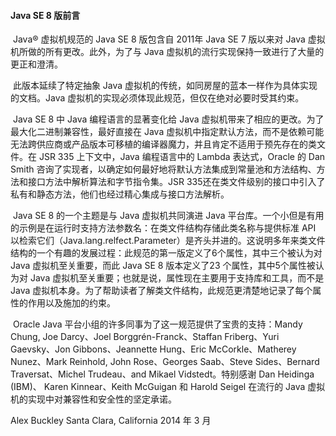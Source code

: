 #### Java SE 8 版前言

​         Java® 虚拟机规范的 Java SE 8 版包含自 2011年 Java SE 7 版以来对 Java 虚拟机所做的所有更改。此外，为了与 Java 虚拟机的流行实现保持一致进行了大量的更正和澄清。

​		此版本延续了特定抽象 Java 虚拟机的传统，如同房屋的蓝本一样作为具体实现的文档。Java 虚拟机的实现必须体现此规范，但仅在绝对必要时受其约束。

​		Java SE 8 中 Java 编程语言的显著变化给 Java 虚拟机带来了相应的更改。为了最大化二进制兼容性，最好直接在 Java 虚拟机中指定默认方法，而不是依赖可能无法跨供应商或产品版本可移植的编译器魔力，并且肯定不适用于预先存在的类文件。在 JSR 335 上下文中，Java 编程语言中的 Lambda 表达式，Oracle 的 Dan Smith 咨询了实现者，以确定如何最好地将默认方法集成到常量池和方法结构、方法和接口方法中解析算法和字节指令集。JSR 335还在类文件级别的接口中引入了私有和静态方法，他们也经过精心集成与接口方法解析。

​		Java SE 8 的一个主题是与 Java 虚拟机共同演进 Java 平台库。一个小但是有用的示例是在运行时支持方法参数名：在类文件结构存储此类名称与提供标准 API 以检索它们（Java.lang.relfect.Parameter）是齐头并进的。这说明多年来类文件结构的一个有趣的发展过程：此规范的第一版定义了6个属性，其中三个被认为对 Java 虚拟机至关重要，而此 Java SE 8 版本定义了23 个属性，其中5个属性被认为对 Java 虚拟机至关重要；也就是说，属性现在主要用于支持库和工具，而不是 Java 虚拟机本身。为了帮助读者了解类文件结构，此规范更清楚地记录了每个属性的作用以及施加的约束。

​		Oracle Java 平台小组的许多同事为了这一规范提供了宝贵的支持：Mandy Chung, Joe Darcy、Joel Borggrén-Franck、Staffan Friberg、Yuri Gaevsky、Jon Gibbons、Jeannette Hung、Eric McCorkle、Matherey Nunez、Mark Reinhold, John Rose、Georges Saab、Steve Sides、Bernard Traversat、Michel Trudeau、and Mikael Vidstedt。特别感谢 Dan Heidinga (IBM)、 Karen Kinnear、Keith McGuigan 和 Harold Seigel 在流行的 Java 虚拟机的实现中对兼容性和安全性的坚定承诺。		

Alex Buckley
Santa Clara, California 
2014 年 3 月